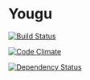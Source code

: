 Yougu
=====


[![Build Status](https://travis-ci.org/jeroenknoops/yougu.png?branch=master)](https://travis-ci.org/JeroenKnoops/yougu)

[![Code Climate](https://codeclimate.com/github/JeroenKnoops/yougu.png)](https://codeclimate.com/github/JeroenKnoops/yougu)

[![Dependency Status](https://gemnasium.com/jeroenknoops/yougu.png)](https://gemnasium.com/jeroenknoops/yougu)